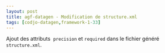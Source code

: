 ```yaml
---
layout: post
title: agf-datagen - Modification de structure.xml
tags: [codjo-datagen,framework-1-33]
---
```

Ajout des attributs&nbsp; ```precision``` et ```required``` dans le fichier généré ```structure.xml```.